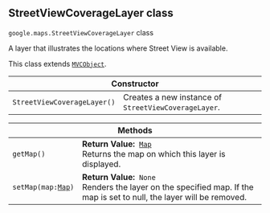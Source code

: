 <h2 id="StreetViewCoverageLayer">
StreetViewCoverageLayer
class
</h2><p>
<code><span itemprop="path">google.maps</span>.<span itemprop="name">StreetViewCoverageLayer</span></code>
class
</p><p>A layer that illustrates the locations where Street View is available.</p><p>This class extends
<code><a href="https://github.com/amenadiel/google-maps-documentation/blob/master/docs/MVCObject.md">MVCObject</a></code>.
</p><table class="constructors responsive" summary="class StreetViewCoverageLayer - Constructor">
<thead>
<tr><th colspan="2">Constructor</th>
</tr></thead>
<tbody>
<tr>
<td><code>StreetViewCoverageLayer()</code></td>
<td>Creates a new instance of <code>StreetViewCoverageLayer</code>.</td>
</tr>
</tbody>
</table><table class="methods responsive" summary="class StreetViewCoverageLayer - Methods">
<thead>
<tr><th colspan="2">Methods</th>
</tr></thead>
<tbody>
<tr>
<td><code>getMap()</code></td>
<td><div><strong>Return Value:</strong>&nbsp; <code><a href="https://github.com/amenadiel/google-maps-documentation/blob/master/docs/Map.md">Map</a></code></div>
<div class="desc">Returns the map on which this layer is displayed.</div></td>
</tr>
<tr>
<td><code>setMap(map:<a href="https://github.com/amenadiel/google-maps-documentation/blob/master/docs/Map.md">Map</a>)</code></td>
<td><div><strong>Return Value:</strong>&nbsp; <code>None</code></div>
<div class="desc">Renders the layer on the specified map. If the map is set to null, the layer will be removed.</div></td>
</tr>
</tbody>
</table>